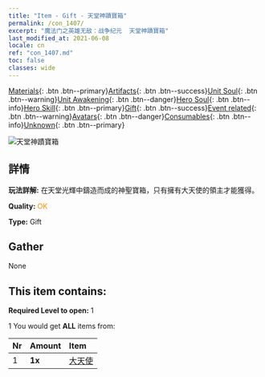 ```yaml
---
title: "Item - Gift - 天堂神蹟寶箱"
permalink: /con_1407/
excerpt: "魔法门之英雄无敌：战争纪元  天堂神蹟寶箱"
last_modified_at: 2021-06-08
locale: cn
ref: "con_1407.md"
toc: false
classes: wide
---
```

 [Materials](/ItemsCN/){: .btn .btn--primary}[Artifacts](/ItemsCN/Artifacts/){: .btn .btn--success}[Unit Soul](/ItemsCN/UnitSoul/){: .btn .btn--warning}[Unit Awakening](/ItemsCN/UnitAwakening/){: .btn .btn--danger}[Hero Soul](/ItemsCN/HeroSoul/){: .btn .btn--info}[Hero Skill](/ItemsCN/HeroSkill/){: .btn .btn--primary}[Gift](/ItemsCN/Gift/){: .btn .btn--success}[Event related](/ItemsCN/Events/){: .btn .btn--warning}[Avatars](/ItemsCN/Avatars/){: .btn .btn--danger}[Consumables](/ItemsCN/Consumables/){: .btn .btn--info}[Unknown](/ItemsCN/Unknown/){: .btn .btn--primary}

 ![天堂神蹟寶箱](/images/t/i_907021.png)

## 詳情
 **玩法詳解:** 在天堂光輝中鑄造而成的神聖寶箱，只有擁有大天使的領主才能獲得。

 **Quality:** <span style="color: #FF8C00">OK</span>

 **Type:** Gift

## Gather

  None

## This item contains:

 **Required Level to open:** 1

 1 You would get **ALL** items  from:

  | Nr | Amount |     Item    |
  |:---|:-------|:------------|
  | 1 |  **1x** | [大天使](/cn/Items/unt_196/) |  | 
